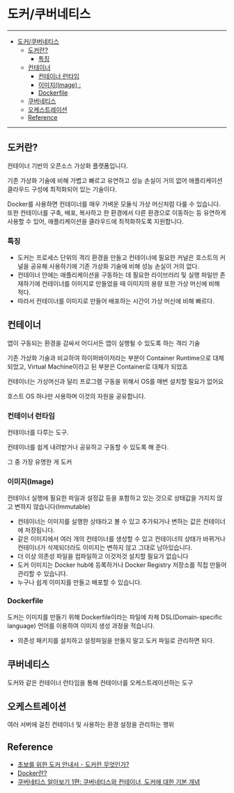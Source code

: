 # 도커/쿠버네티스

---

- [도커/쿠버네티스](#도커쿠버네티스)
  - [도커란?](#도커란)
    - [특징](#특징)
  - [컨테이너](#컨테이너)
    - [컨테이너 런타임](#컨테이너-런타임)
    - [이미지(Image) :](#이미지image-)
    - [Dockerfile](#dockerfile)
  - [쿠버네티스](#쿠버네티스)
  - [오케스트레이션](#오케스트레이션)
  - [Reference](#reference)

---

## 도커란?

컨테이너 기반의 오픈소스 가상화 플랫폼입니다.

기존 가상화 기술에 비해 가볍고 빠르고 유연하고 성능 손실이 거의 없어 애플리케이션 클라우드 구성에 최적화되어 있는 기술이다.

Docker를 사용하면 컨테이너를 매우 가벼운 모듈식 가상 머신처럼 다룰 수 있습니다. 또한 컨테이너를 구축, 배포, 복사하고 한 환경에서 다른 환경으로 이동하는 등 유연하게 사용할 수 있어, 애플리케이션을 클라우드에 최적화하도록 지원합니다.

### 특징

- 도커는 프로세스 단위의 격리 환경을 만들고 컨테이너에 필요한 커널은 호스트의 커널을 공유해 사용하기에 기존 가상화 기술에 비해 성능 손실이 거의 없다.
- 컨테이너 안에는 애플리케이션을 구동하는 데 필요한 라이브러리 및 실행 파일만 존재하기에 컨테이너를 이미지로 만들었을 때 이미지의 용량 또한 가상 머신에 비해 적다.
- 따라서 컨테이너를 이미지로 만들어 배포하는 시간이 가상 머신에 비해 빠르다.

## 컨테이너

앱이 구동되는 환경을 감싸서 어디서든 앱이 실행될 수 있도록 하는 격리 기술

기존 가상화 기술과 비교하여 하이퍼바이저라는 부분이 Container Runtime으로 대체되었고, Virtual Machine이라고 된 부분은 Container로 대체가 되었죠

컨테이너는 가상머신과 달리 프로그램 구동을 위해서 OS를 매번 설치할 필요가 없어요

호스트 OS 하나만 사용하며 이것의 자원을 공유합니다.

### 컨테이너 런타임

컨테이너를 다루는 도구.

컨테이너를 쉽게 내려받거나 공유하고 구동할 수 있도록 해 준다.

그 중 가장 유명한 게 도커

### 이미지(Image)

컨테이너 실행에 필요한 파일과 설정값 등을 포함하고 있는 것으로 상태값을 가지지 않고 변하지 않습니다(Immutable)

- 컨테이너는 이미지를 실행한 상태라고 볼 수 있고 추가되거나 변하는 값은 컨테이너에 저장됩니다.
- 같은 이미지에서 여러 개의 컨테이너를 생성할 수 있고 컨테이너의 상태가 바뀌거나 컨테이너가 삭제되더라도 이미지는 변하지 않고 그대로 남아있습니다.
- 더 이상 의존성 파일을 컴파일하고 이것저것 설치할 필요가 없습니다
- 도커 이미지는 Docker hub에 등록하거나 Docker Registry 저장소를 직접 만들어 관리할 수 있습니다.
- 누구나 쉽게 이미지를 만들고 배포할 수 있습니다.

### Dockerfile

도커는 이미지를 만들기 위해 Dockerfile이라는 파일에 자체 DSL(Domain-specific language) 언어를 이용하여 이미지 생성 과정을 적습니다.

- 의존성 패키지를 설치하고 설정파일을 만들지 말고 도커 파일로 관리하면 되다.

## 쿠버네티스

도커와 같은 컨테이너 런타임을 통해 컨테이너를 오케스트레이션하는 도구

## 오케스트레이션

여러 서버에 걸친 컨테이너 및 사용하는 환경 설정을 관리하는 행위

## Reference

- [초보를 위한 도커 안내서 - 도커란 무엇인가?](https://subicura.com/2017/01/19/docker-guide-for-beginners-1.html)
- [Docker란?](https://www.redhat.com/ko/topics/containers/what-is-docker#:~:text=%22Docker(%EB%8F%84%EC%BB%A4)%22%EB%8A%94,%EC%97%AC%EB%9F%AC%20%EC%9D%98%EB%AF%B8%EB%A5%BC%20%EB%9C%BB%ED%95%A9%EB%8B%88%EB%8B%A4.)
- [쿠버네티스 알아보기 1편: 쿠버네티스와 컨테이너, 도커에 대한 기본 개념](https://www.samsungsds.com/kr/insights/220222_kubernetes1.html)